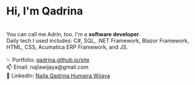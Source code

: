 <h1>Hi, I'm Qadrina</h1>
<br/>
You can call me Adrin, too. I'm a <b>software developer</b>. <br/>
Daily tech I used includes: C#, SQL, .NET Framework, Blazor Framework, HTML, CSS, Acumatica ERP Framework, and JS.
<br />
<br />
✨ Portfolio: <a href="http://qadrina.github.io/site">qadrina.github.io/site</a><br/>
📫 Email: najlawijaya@gmail.com <br/>
👋 LinkedIn: <a href="https://www.linkedin.com/in/najlaqadrina/">Najla Qadrina Humaira Wijaya</a><br/>

<!---
qadrina/qadrina is a ✨ special ✨ repository because its `README.md` (this file) appears on your GitHub profile.
You can click the Preview link to take a look at your changes.
--->
